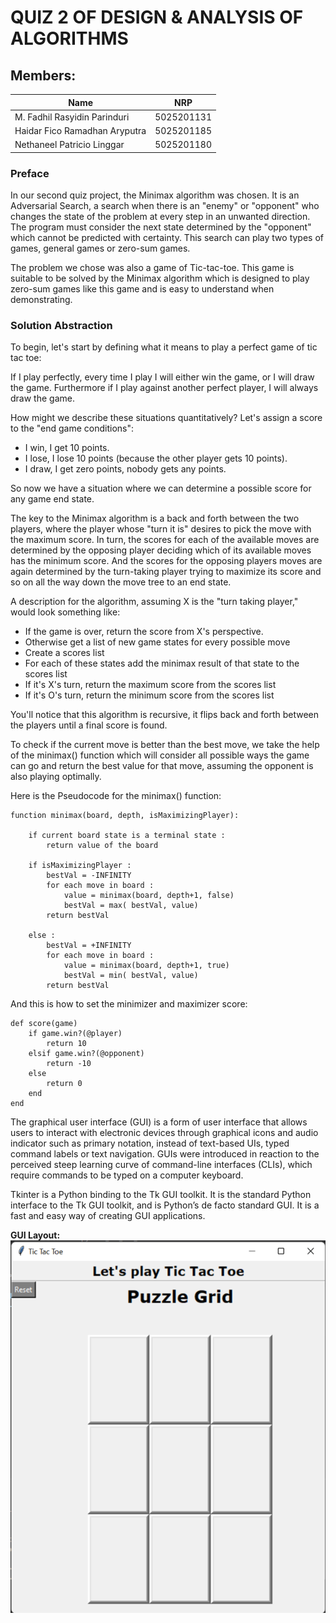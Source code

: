 # QUIZ 2 OF DESIGN & ANALYSIS OF ALGORITHMS

## Members:
| Name                          | NRP        |
|-------------------------------|------------|
| M. Fadhil Rasyidin Parinduri  | 5025201131 |
| Haidar Fico Ramadhan Aryputra | 5025201185 |
| Nethaneel Patricio Linggar    | 5025201180 |

### Preface
In our second quiz project, the Minimax algorithm was chosen. It is an Adversarial Search, a search when there is an "enemy" or "opponent" who changes the state of the problem at every step in an unwanted direction. The program must consider the next state determined by the "opponent" which cannot be predicted with certainty. This search can play two types of games, general games or zero-sum games.

The problem we chose was also a game of Tic-tac-toe. This game is suitable to be solved by the Minimax algorithm which is designed to play zero-sum games like this game and is easy to understand when demonstrating.

### Solution Abstraction
To begin, let's start by defining what it means to play a perfect game of tic tac toe:

If I play perfectly, every time I play I will either win the game, or I will draw the game. Furthermore if I play against another perfect player, I will always draw the game.

How might we describe these situations quantitatively? Let's assign a score to the "end game conditions":

- I win, I get 10 points.
- I lose, I lose 10 points (because the other player gets 10 points).
- I draw, I get zero points, nobody gets any points.

So now we have a situation where we can determine a possible score for any game end state.

The key to the Minimax algorithm is a back and forth between the two players, where the player whose "turn it is" desires to pick the move with the maximum score. In turn, the scores for each of the available moves are determined by the opposing player deciding which of its available moves has the minimum score. And the scores for the opposing players moves are again determined by the turn-taking player trying to maximize its score and so on all the way down the move tree to an end state.

A description for the algorithm, assuming X is the "turn taking player," would look something like:

-	If the game is over, return the score from X's perspective.
-	Otherwise get a list of new game states for every possible move
-	Create a scores list
-	For each of these states add the minimax result of that state to the scores list
-	If it's X's turn, return the maximum score from the scores list
-	If it's O's turn, return the minimum score from the scores list

You'll notice that this algorithm is recursive, it flips back and forth between the players until a final score is found. 

To check if the current move is better than the best move, we take the help of the minimax() function which will consider all possible ways the game can go and return the best value for that move, assuming the opponent is also playing optimally.

Here is the Pseudocode for the minimax() function:

```
function minimax(board, depth, isMaximizingPlayer):

    if current board state is a terminal state :
        return value of the board
    
    if isMaximizingPlayer :
        bestVal = -INFINITY 
        for each move in board :
            value = minimax(board, depth+1, false)
            bestVal = max( bestVal, value) 
        return bestVal

    else :
        bestVal = +INFINITY 
        for each move in board :
            value = minimax(board, depth+1, true)
            bestVal = min( bestVal, value) 
        return bestVal
```

And this is how to set the minimizer and maximizer score:

```
def score(game)
    if game.win?(@player)
        return 10
    elsif game.win?(@opponent)
        return -10
    else
        return 0
    end
end
```

The graphical user interface (GUI) is a form of user interface that allows users to interact with electronic devices through graphical icons and audio indicator such as primary notation, instead of text-based UIs, typed command labels or text navigation. GUIs were introduced in reaction to the perceived steep learning curve of command-line interfaces (CLIs), which require commands to be typed on a computer keyboard.

Tkinter is a Python binding to the Tk GUI toolkit. It is the standard Python interface to the Tk GUI toolkit, and is Python’s de facto standard GUI. It is a fast and easy way of creating GUI applications.

**GUI Layout:**
![](pic/Picture1.png)